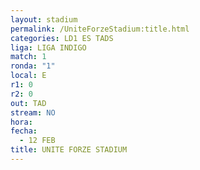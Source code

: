 ```yaml
---
layout: stadium
permalink: /UniteForzeStadium:title.html
categories: LD1 ES TADS
liga: LIGA INDIGO
match: 1
ronda: "1"
local: E
r1: 0
r2: 0
out: TAD
stream: NO
hora: 
fecha:
  - 12 FEB
title: UNITE FORZE STADIUM
---
```


